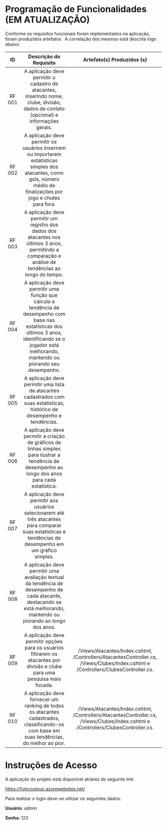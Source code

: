 # Programação de Funcionalidades (EM ATUALIZAÇÃO)

Conforme os requisitos funcionais foram implementados na aplicação, foram produzidos artefatos. 
A correlação dos mesmos está descrita logo abaixo:


| **ID** 	| **Descrição do Requisito** 	| **Artefato(s) Produzidos (s)** |
|:---:	|:---:	| :---:	|
| RF 001 | A aplicação deve permitir o cadastro de atacantes, inserindo nome, clube, divisão, dados de contato (opcional) e informações gerais. |  |
|	RF 002 | A aplicação deve permitir os usuários inserirem ou importarem estatísticas simples dos atacantes, como gols, número médio de finalizações por jogo e chutes para fora. |  |
|	RF 003 | A aplicação deve permitir um registro dos dados dos atacantes nos últimos 3 anos, permitindo a comparação e análise de tendências ao longo do tempo.|  |
|	RF 004 | A aplicação deve permitir uma função que calcula a tendência de desempenho com base nas estatísticas dos últimos 3 anos, identificando se o jogador está melhorando, mantendo ou piorando seu desempenho.|  |
|	RF 005 | A aplicação deve permitir uma lista de atacantes cadastrados com suas estatísticas, histórico de desempenho e tendências. |  |
|	RF 006 | A aplicação deve permitir a criação de gráficos de linhas simples para ilustrar a tendência de desempenho ao longo dos anos para cada estatística. |  |
| RF 007 | A aplicação deve permitir aos usuários selecionarem até três atacantes para comparar suas estatísticas e tendências de desempenho em um gráfico simples. |  |
|	RF 008 | A aplicação deve permitir uma avaliação textual da tendência de desempenho de cada atacante, destacando se está melhorando, mantendo ou piorando ao longo dos anos.|  |
|	RF 009 | A aplicação deve permitir opções para os usuários filtrarem os atacantes por divisão e clube para uma pesquisa mais focada. | /Views/Atacantes/Index.cshtml, /Controllers/AtacantesController.cs, /Views/Clubes/Index.cshtml e /Controllers/ClubesController.cs. |  
|	RF 010 | A aplicação deve fornecer um ranking de todos os atacantes cadastrados, classificando-os com base em suas tendências, do melhor ao pior. | /Views/Atacantes/Index.cshtml, /Controllers/AtacantesController.cs, /Views/Clubes/Index.cshtml e /Controllers/ClubesController.cs. | 

# Instruções de Acesso

A aplicação do projeto está disponível atrávez do seguinte link:

https://futscoutpuc.azurewebsites.net/

Para realizar o login deve-se utilizar os seguintes dados:

**Usuário**: admin



**Senha**: 123
